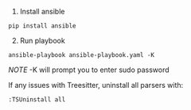 1. Install ansible
```
pip install ansible

```

2. Run playbook
```
ansible-playbook ansible-playbook.yaml -K
```
*NOTE* -K will prompt you to enter sudo password

If any issues with Treesitter, uninstall all parsers with:
```
:TSUninstall all
```
